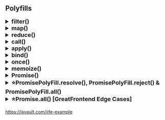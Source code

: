 ## Polyfills

<details >
 <summary style="font-size: large; font-weight: bold">filter()</summary>

https://www.greatfrontend.com/questions/javascript/array-filter?list=one-week

Basic Solution:
```js
Array.prototype.myFilter = function(cb) {
    let temp = [];
    for(let i = 0; i < this.length; i++){
        if(cb(this[i], i, this)){
            temp.push(this[i]);
        }
    }
    
    return temp;
}
```

Solution Covering Edge Cases:
```js
Array.prototype.myFilter = function (callbackFn, thisArg) {
  let res = [];

  for(let i = 0; i < this.length; i++){
    if(
       // Ignore index if value is not defined for index (e.g. in sparse arrays [1, 2, , 4]).
      Object.hasOwn(this, i) && 
        // Some callback functions may require  element, index, array, and this. 
      callbackFn.call(thisArg, this[i], i, this)
      ){
        res.push(this[i]);
      }
  }

  return res;
};
```
Edge Case:
1. Passing the `index` and `array` to the filter callback.
   TestCase:
```js
const isSquareEven = (_: any, index: number, array: Array<any>) =>
  (array[index] * array[index]) % 2 === 0;

test('reducer uses array argument when provided', () => {
    expect([1, 2, 3, 4].myFilter(isSquareEven)).toStrictEqual([2, 4]);
});
```

2. Invoking the filter callback with the correct `this` if `thisArg` is specified.
3. Sparse arrays, e.g. `[1, 2, , 4]`. The empty values should be ignored while traversing the array.
</details>



<details >
 <summary style="font-size: large; font-weight: bold">map()</summary>

https://www.greatfrontend.com/questions/javascript/array-map

**Basic Solution:**
```js
// arr.map((num, i, arr) => {})
Array.prototype.myMap = function(cb) {
    let temp = [];
    
    for(let i = 0; i < this.length; i++){
        temp.push(cb(this[i], i, this));
    }
    
    return temp;
}
```

Inside the loop, we call the callback function with three arguments:
- `this[i]`: The current element of the array.
- `i`: The index of the current element.
- `this`: The original array (useful for methods that need context).

Usage
```js
const nums = [1,2,3,4];

const multiplyThree = nums.myMap((num, i, arr) => {
    return num * 3;
})

console.log(multiplyThree);
```

In TypeScript

```ts
Array.prototype.map<T, U>(callback: (value: T, index: number, array: T[]) => U): U[] {
    const newArray: U[] = [];
    for (let i = 0; i < this.length; i++) {
      newArray.push(callback(this[i], i, this));
    }
    return newArray;
  }
```


**Solution Covering Edge Cases:**
```js
Array.prototype.myMap = function (callbackFn, thisArg) {
    let res = [];

    for(let i = 0; i < this.length; i++){
        if(Object.hasOwn(this, i))
            res[i] = callbackFn.call(thisArg, this[i], i, this);
    }

    return res;
};
```

Edges Cases:
- Passing the `index` and `array` to the map callback.
- Calling the map callback with the correct this if `thisArg` is specified.
- Sparse arrays (e.g. `[1, 2, , 4]`). The empty values should be ignored while traversing the array.
</details>






<details >
 <summary style="font-size: large; font-weight: bold">reduce()</summary>

https://www.greatfrontend.com/questions/javascript/array-reduce

Basic Solution:
```js
// arr.reduce((accumulator, curr, i, arr) => {}, initialValue)
Array.prototype.myReduce = function(cb, initialValue){
    var accumulator = initialValue;
    
    for(let i = 0; i < this.length; i++){
        //checking accumulator first is important because
        //if we don't have initialValue, accumulator will be undefined
        accumulator = accumulator ? cb(accumulator, this[i], i, this) : this[i];
    }
    
    return accumulator;
}
```

Covering Edge Cases:
```js
Array.prototype.myReduce = function (callbackFn, initialValue) {
  let acc = initialValue;
  let i = 0;

  if((initialValue === undefined || initialValue === null)){
    if(this.length > 0){
      acc = this[0];
      i++;
    }
    else
      throw new Error("Invalid call")
  }
    

  for(; i < this.length; i++){
    //for handling sparse array value
    if(Object.hasOwn(this, i))
      acc = callbackFn(acc,this[i], i, this);
  }

  return acc;
};
```

**Edge Cases:**
- Empty array, with and without the `initialValue` argument.
- Single-value array, with and without the `initialValue` argument.
- Passing the `index` and `array` to the reducer callback.
- Sparse arrays, e.g. `[1, 2, , 4]`. The empty values should be ignored while traversing the array.

```js
const getMax = (a, b) => Math.max(a, b);

// callback is invoked for each element in the array starting at index 0
[1, 100].reduce(getMax, 50); // 100
[50].reduce(getMax, 10); // 50

// callback is invoked once for element at index 1
[1, 100].reduce(getMax); // 100

// callback is not invoked
[50].reduce(getMax); // 50
[].reduce(getMax, 1); // 1

[].reduce(getMax); // TypeError
```
![img_2.png](img_2.png)
    
</details>

<details >
 <summary style="font-size: large; font-weight: bold">call()</summary>

https://www.greatfrontend.com/questions/javascript/function-call
```js
Function.prototype.myCall = function (context = {}, ...args) {
    if(typeof this !== 'function' || !this)
        throw new Error('Invalid call');

    /** If nothing is provided for context then
     * above empty param will fill the context
     * variable with {}.
     * But if explicitly null or undefined is given
     * then below code will fill {}
     */
    if(!context)
        context = {};

    context.fn = this;
    return context.fn(...args);
};
```


In the given code, `this` refers to the function on which `myCall` is being invoked. This is because `myCall` is added to the `Function.prototype`, meaning it becomes a method that can be called on any function.

### Example Usage:

Suppose you have a function `greet`:

```javascript
function greet(message) {
    console.log(`${message}, ${this.name}`);
}
```

You can use `myCall` to call `greet` with a specific context:

```javascript
const person = { name: 'Alice' };

greet.myCall(person, 'Hello');  // Output: "Hello, Alice"
```

In this example:
- `this` inside `myCall` refers to the `greet` function.
- `context` is the `person` object `{ name: 'Alice' }`.
- `context.fn = this` assigns the `greet` function to `context.fn`.
- `context.fn(...args)` calls the `greet` function with `person` as the context and `'Hello'` as the argument.
We can use same logic like GF function called by BF, hence `this` will point to BF object

**Note:** _With `call()` function, we are trying to make sure our provided function
is called in the **context of a provided object**. Therefore, we defined our 
provided function inside a given context object then try to execute it._

**Other Solutions:**
1. 
```js
Function.prototype.myCall = function (context ={}, ...arg) {
return this.bind(context)(...arg);
};
```
```js
Function.prototype.myCall = function (context ={}, ...arg) {
return this.bind(context, ...arg)();
};
```
```js
Function.prototype.myCall = function (context ={}, ...arg) {
return this.apply(context, [...arg]);
};
```
</details>

<details >
 <summary style="font-size: large; font-weight: bold">apply()</summary>

https://www.greatfrontend.com/questions/javascript/function-apply
```js
Function.prototype.myApply = function (context = {}, args = []) {
    if(typeof this !== 'function')
        throw new Error('Invalid Call');

    if(!Array.isArray(args))
        throw new Error("args must be array");

    if(!context)
        context = {};

    context.fn = this;
    return context.fn(...args);
};
```

Here last return line is very important if you don't spread arguments
then you get below error
![img_1.png](img_1.png)
Testcase Used:
```js
import './function-apply';

describe('Function.prototype.myApply', () => {
  function sum(...args: Array<number>) {
    return args.reduce((acc, num) => acc + num, 0);
  }

  test('with a parameter', () => {
    expect(sum.myApply(null, [1])).toBe(1);
  });
});
```

**Reason:** When you use `context.fn(args)`, you're passing the `args` array as a single argument, rather than spreading it out as individual arguments

**Other Solution:**
1. 
```js
Function.prototype.myApply = function (context = {}, argArray = []) {
  return this.bind(context)(...argArray);
};
```
2. Or you can also pass the argArray into bind() before executing it.
```js
Function.prototype.myApply = function (context = {}, argArray = []) {
  return this.bind(context, ...argArray)();
};
```
3.
```js
Function.prototype.myApply = function (context = {}, argArray = []) {
  return this.call(context, ...argArray);
};
```
</details>

<details >
 <summary style="font-size: large; font-weight: bold">bind()</summary>

https://www.greatfrontend.com/questions/javascript/function-bind
More Accurate Solution:
```js
Function.prototype.myBind = function (context = {}, ...initialArgs) {
  if(typeof this !== 'function')
    throw new Error("Invalid Call");

  if(!context)
    context = {};

  context.fn = this;

  return function(...newArgs){
    return context.fn(...initialArgs,...newArgs);
  }
};
```

Basic Solution:
```js
Function.prototype.myBind = function(context = {}, ...args){
    if(typeof this !== 'function'){
        throw new TypeError(this + 'cannot be bound as its not callable');
    }
    
    context.fn = this;
    return function(...newArgs){
        return context.fn(...args, ...newArgs);
    }
}
```

Check `once()` function explanation and try to execute above in browser with below
break point to understand this better
![img_8.png](images/img_8.png)


**Other Solutions:**
Look in greatfrontend solutions
</details>

<details >
 <summary style="font-size: large; font-weight: bold">once()</summary>

https://www.greatfrontend.com/questions/javascript/once

Solution-1:
```js
function once(func, context){
    let ran;
    
    return function() {
        if(func) {
            ran = func.apply(context || this, arguments);
            func = null;
        }
        
        return ran;
    };
}
```

My Solution:
```js
export default function once(func, context) {
  let ran;

   return function(...args) {
    if(!ran){
      ran = func.apply(context || this, args);
    }

    return ran;
   }
}
```

Usage
```js
const hello = once((a,b) => console.log("hello", a, b));

hello(1,2);
hello(2,3);
```
![img.png](img.png)

<details >
 <summary style="font-size: small; font-weight: bold">My Explanation</summary>

I have added different break-points and they will stop the code
when we hit them.

1. Memory Creation Phase👇🏻
<br>
We have `hello` stored with value `<value unavailable>` and `once`
is stored with its code
![img_1.png](images/img_1.png)

2. Code Execution Phase, we start with line 15 straight. Push the `once` in `Call Stack`
After line 15 execute we hit line 3 break-point and below are values we have
![img_2.png](images/img_2.png)

3. Next we hit line-17, before this line execution we have 
`hello` function under the script with closure.
Call stack have Global execution context right now
![img_3.png](images/img_3.png)

4. Next when line-17 start executing we first hit line-7 breakpoint, since we are trying to 
execute returned anonymous function by `once` function.
Call stack hold this anonymous function 
![img_4.png](images/img_4.png)

6. Once line-7 execute we move to next break-point line-11. Now our `closure` `func` becomes `null`
![img_5.png](images/img_5.png)

7. Next we hit line-11 again, as `closure` `func` was set to `null` previously hence we didn't 
go into the if condition. We can also confirm the func value from below screenshot
![img_6.png](images/img_6.png)

8. finally everything clear up from Call stack and memory
![img_7.png](images/img_7.png)
</details>

<details >
 <summary style="font-size: small; font-weight: bold">Gemini's Explanation</summary>

I'd be glad to explain the code line by line, including closure creation and state changes:

**Line 1:**

```javascript
function once(func, context) {
```

- **Function declaration:** This line declares a function named `once`.
- **Parameters:** The function takes two parameters:
    - `func`: This is expected to be a function that will be executed only once.
    - `context` (optional): This is an optional parameter that specifies the context (`this` value) in which `func` should be called. If not provided, `this` will refer to the function where `once` is called.

**Line 2:**

```javascript
let ran;
```

- **Variable declaration:** A variable named `ran` is declared inside the `once` function with `let`. This variable will be used to store the return value of `func` if it has been executed. It is initially set to `undefined`.

**Line 3:**

```javascript
return function() {
```

- **Function return:** The `once` function returns another function (an inner function). This creates a closure.

**State after line 3:**

- At this point, the `once` function has not been executed yet. The `ran` variable is still `undefined`.

**Inner function (closure):**

The inner function returned by `once` is where the closure magic happens. It has access to the variables declared within the `once` function's scope (including `ran` and the arguments passed to `once`). This creates a closure because the inner function "remembers" the state of its outer function even when the outer function has finished executing.

**Lines 4-7 (inside the inner function):**

```javascript
if (func) {
  ran = func.apply(context || this, arguments);
  func = null;
}
return ran;
};
```

- **Conditional check:** This checks if `func` is still a function (not null). This ensures that `func` is executed only once.
- **Execution (if `func` is not null):**
    - `ran = func.apply(context || this, arguments);`: If `func` is not null, it's executed using `apply`. This allows you to specify the `context` (`this` value) and arguments for the function call.
        - `context || this`: If `context` is provided, it's used as the context for `func`. Otherwise, `this` refers to the object where the inner function is called.
        - `arguments`: The arguments passed to the inner function are used as arguments for `func`.
    - `func = null;`: After `func` is executed, it's set to `null` to prevent further execution.
- **Return:** The inner function returns the value stored in `ran` (the result of `func` if it was executed, or `undefined` otherwise).

**State after executing the inner function for the first time (hello(1, 2)):**

- `func` is now set to `null` inside the closure.
- `ran` holds the return value of `console.log("hello", 1, 2)`.

**State after executing the inner function for the second time (hello(2, 3)):**

- Since `func` is already `null`, the `if` condition fails, and `func` is not executed again.
- The inner function simply returns the previously stored value in `ran` (which remains the result of the first call).

**Output:**

The code will print "hello 1 2" only once, even though `hello` is called twice. This demonstrates how the closure ensures that `func` is executed at most once.
</details>
</details>

<details >
 <summary style="font-size: large; font-weight: bold">memoize()</summary>

https://www.greatfrontend.com/questions/javascript/memoize-ii

```js
function myMemoize(fn, context){
    const res = {};
    
    return function (...args){
       var argsCache = JSON.stringify(args);
       if(!res[argsCache]){
           res[argsCache] = fn.call(context || this, ...args);
       }
       return res[argsCache];
    }
}
```

Usage
```js
const clumsyProduct = (num1, num2) => {
    for(let i = 1; i <= 10000000; i++){}
    
    return num1 * num2;
}

const memoizedClumzyProduct = myMemioze(clumsyProduct);

console.log(memoizedClumzyProduct(2, 3));
console.log(memoizedClumzyProduct(2, 3));
```
</details>

<details >
 <summary style="font-size: large; font-weight: bold">Promise()</summary>

<details >
 <summary style="font-size: small; font-weight: bold">Stage-1</summary>

- Basic structure
- Asynchronous `.then()` execution


```js
// Create a Constructor Function
function PromisePolyFill(executor){
    let onResolve, onReject;

    function resolve(value){
        onResolve(value);
    }

    function reject(value){
        onReject(value);
    }

    this.then = function(callback){
        onResolve = callback;
        return this;
    }

    this.catch = function(callback){
        onReject = callback;
        return this;
    }

    executor(resolve, reject);
}


const examplePromise = new PromisePolyFill((res, rej) => {
    setTimeout(() => {
        res(2);
    }, 1000);
})

examplePromise.then((res) => {
    console.log("res : ", res)
}).catch((error) => {
    console.log("error : ", error)
});

```

- Try to run this in browser with break points you will get error for synchronous execution, as 
no `onResolve` function is defined when we try to execute the `.then()`

- Synchronous execution
![img_9.png](images/img_9.png)

- Asynchronous execution
![img_10.png](images/img_10.png)
</details>

<details >
 <summary style="font-size: small; font-weight: bold">Stage-2</summary>

- Synchronous `.then()` execution

```js
// Create a Constructor Function
function PromisePolyFill(executor){
    let onResolve,
        onReject,
        isFullfilled = false,
        isCalled,
        value;

    function resolve(val){
        isFullfilled = true;
        value = val;

        if(typeof onResolve === 'function'){
            onResolve(val);
            isCalled = true;
        }
    }

    function reject(val){
        onReject(val);
    }

    this.then = function(callback){
        onResolve = callback;

        if(isFullfilled && !isCalled){
            onResolve(value);
            isCalled = true;
        }
        return this;
    }

    this.catch = function(callback){
        onReject = callback;
        return this;
    }

    executor(resolve, reject);
}


const examplePromise = new PromisePolyFill((res, rej) => {
    // setTimeout(() => {
    res(2);

    // }, 1000);
})

examplePromise.then((res) => {
    console.log("res : ", res)
}).catch((error) => {
    console.log("error : ", error)
});
```
</details>


<details >
 <summary style="font-size: small; font-weight: bold">Stage-3</summary>

- Similarly do it for `reject` part

```js
// Create a Constructor Function
function PromisePolyFill(executor){
    let onResolve,
        onReject,
        isFullfilled = false,
        isRejected = false,
        isCalled,
        value;

    function resolve(val){
        isFullfilled = true;
        value = val;

        if(typeof onResolve === 'function'){
            onResolve(val);
            isCalled = true;
        }
    }

    function reject(val){
        isRejected = true;
        value = val;

        if(typeof onReject === 'function'){
            onReject(val);
            isCalled = true;
        }
    }

    this.then = function(callback){
        onResolve = callback;

        if(isFullfilled && !isCalled){
            onResolve(value);
            isCalled = true;
        }
        return this;
    }

    this.catch = function(callback){
        onReject = callback;

        if(isRejected && !isCalled){
            onReject(value);
            isCalled = true;
        }
        return this;
    }

    //Error Handling through `try` `catch` block for executor
    try{
        executor(resolve, reject);
    }
    catch(error){
        reject(error);
    }
}


const examplePromise = new PromisePolyFill((res, rej) => {
    // setTimeout(() => {
    rej(2);
    // }, 1000);
})

examplePromise.then((res) => {
    console.log("res : ", res)
}).catch((error) => {
    console.log("error : ", error)
});

```
</details>

Referred Video: https://youtu.be/Th3rZjfKKhI?si=q4-ACTNygFJqkEb7&t=1576
<br>
Referred Article: https://dev.to/vijayprwyd/polyfill-for-promises-1f0e
</details>





<details >
 <summary style="font-size: large; font-weight: bold">⭐PromisePolyFill.resolve(), PromisePolyFill.reject() & PromisePolyFill.all()</summary>

This is an important interview question, `promise` polyfill can be skipped but
this needs to be covered. 

Here we can use our own `promise` polyfill or use inbuilt `Promise` to write
polyfill for the above functions 

`Promise.allPolyfill` like this, but it will have same implementation

```js
PromisePolyFill.resolve = (val) =>
  new PromisePolyFill(function executor(resolve, _reject) {
    resolve(val);
  });

PromisePolyFill.reject = (reason) =>
  new PromisePolyFill(function executor(resolve, reject) {
    reject(reason);
  });
```


```js
PromisePolyFill.all = (promises) => {
  let fulfilledPromises = [],
    result = [];

  function executor(resolve, reject) {
    promises.forEach((promise, index) =>
      promise
        .then((val) => {

          fulfilledPromises.push(true);
          result[index] = val;

          if (fulfilledPromises.length === promises.length) {
            return resolve(result);
          }
        })
        .catch((error) => {
          return reject(error);
        })
    );
  }
  return new PromisePolyFill(executor);
};

```

Here again we create our own executor function, and return back our promise object which would take in this executor.
Our executor function would work as below :

- We maintain an array named fulfilledPromises and push values to it whenever any promise is resolved.
- If all promises are resolved ( fulfilledPromises.length === promises.length ) we invoke resolve .
- If any promise is rejected we invoke the reject

</details>



<details >
 <summary style="font-size: large; font-weight: bold">⭐Promise.all() [GreatFrontend Edge Cases]</summary>

Same like above, only using inbuilt `Promise` and covering some edge cases which above 
solution fails to resolve

https://www.greatfrontend.com/questions/javascript/promise-all?list=one-week

![img_11.png](images/img_11.png)

Solution:1 
```js
/**
 * @param {Array} iterable
 * @return {Promise<Array>}
 */
export default function promiseAll(iterable) {
    let unresolvedCount = iterable.length;
    let res = [];

    if(unresolvedCount === 0){
        return Promise.resolve([]);
    }

    const promise = new Promise((resolve, reject) => {

        iterable.forEach((p, index) => {
            
            p.then((data) => {
                res[index] = data;
                unresolvedCount--;

                if(unresolvedCount === 0){
                    resolve(res);
                    return;
                }
            })
            .catch((error) => {
                reject(error);
                return;
            })
            
        })

    })

    return promise;

}
```
This will fail if `iterable` array don't have `Promise`, but some are just plain value like 4, "dd" etc

Solution-2
```js
/**
 * @param {Array} iterable
 * @return {Promise<Array>}
 */
export default function promiseAll(iterable) {
  let unresolvedCount = iterable.length;
  let res = [];

  if(unresolvedCount === 0){
    return Promise.resolve([]);
  }

  const promise = new Promise((resolve, reject) => {

      iterable.forEach((p, index) => {
        if(!(p instanceof Promise)){
          unresolvedCount--;
          res[index] = p;

          if(unresolvedCount === 0){
            resolve(res);
            return;
          }
        }
        else{
          p.then((data) => {
          res[index] = data;
          unresolvedCount--;

          if(unresolvedCount === 0){
            resolve(res);
            return;
          }
        })
        .catch((error) => {
          reject(error);
          return;
        })
        }
      })
      
  })

  return promise;

}
```

Here we check whether given element in an array is `Promise` or not

Solution-3:(Much Better and Clean Solution)

```js
/**
 * @param {Array} iterable
 * @return {Promise<Array>}
 */
export default function promiseAll(iterable) {
  return new Promise((resolve, reject) => {
    let result = new Array(iterable.length);
    let unresolvedCount = iterable.length;

    if(unresolvedCount === 0){
      resolve(result);
      return;
    }

    iterable.forEach((p, index) => {
        /**
         * Here we could have did just `p.then((data) => { ... })`
         * but we have to check whether `p` is `Promise` or not
         * Hence using `Promise.resolve(p)`
         */
      Promise.resolve(p).then((data) => {
        result[index] = data;
        unresolvedCount--;

        if(unresolvedCount === 0){
          resolve(result);
          return;
        }
      }, (error) => {
        reject(error);
        return;
      })
    })
  })
}
```
</details>

https://jsvault.com/iife-example
